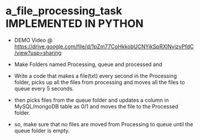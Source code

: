 # a_file_processing_task IMPLEMENTED IN PYTHON

* DEMO Video @ https://drive.google.com/file/d/1pZm77CoHkkobUCNYikSpRXlNvjzvPfdC/view?usp=sharing
 
* Make Folders named Processing, queue and processed and

* Write a code that makes a file(txt) every second in the
Processing folder, picks up all the files from processing
and moves all the files to queue every 5 seconds.

*  then picks files from the queue folder and updates a 
column in MySQL/mongoDB table as 0/1 and moves the file to the Processed folder.

* so, make sure that no files are moved from Processing to queue until the queue folder is empty.

